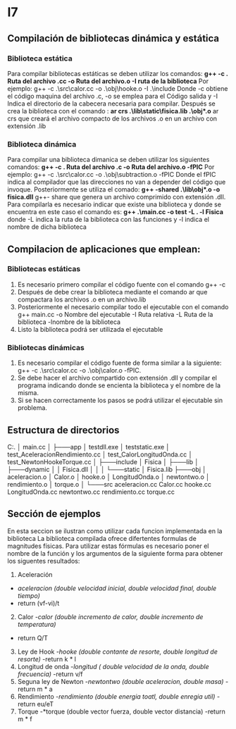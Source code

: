 # I7
##  Compilación de bibliotecas dinámica y estática
### Biblioteca estática
Para compilar bibliotecas estáticas se deben utilizar los comandos:
**g++ -c . Ruta del archivo .cc -o Ruta del archivo.o -I ruta de la biblioteca**
Por ejemplo: g++ -c .\src\calor.cc -o .\obj\hooke.o -I .\include
Donde -c obtiene el código maquina del archivo .c, -o se emplea para el Código salida y -I Indica el directorio de la cabecera necesaria para compilar.
Después se crea la biblioteca con el comando :
**ar crs .\lib\static\fisica.lib .\obj\*.o**
ar crs que creará el archivo compacto de los archivos .o en un archivo con extensión .lib

### Biblioteca dinámica
Para compilar una biblioteca dimanica se deben utilizar los siguientes comandos:
**g++ -c . Ruta del archivo .c -o Ruta del archivo.o -fPIC**
Por ejemplo: g++ -c .\src\calor.cc -o .\obj\subtraction.o -fPIC
Donde el fPIC indica al compilador que las direcciones no van a depender del código que invoque.
Posteriormente se utiliza el comado:
**g++ -shared .\lib\obj\*.o -o fisica.dll**
g++- share que genera un archivo comprimido con extensión .dll. 
Para compilarla es necesario indicar que existe una biblioteca y donde se encuentra en este caso el comando es:
**g++ .\main.cc -o test -L . -l Fisica** 
donde -L indica la ruta de la biblioteca con las funciones y -l indica el nombre de dicha biblioteca



## Compilacion de aplicaciones que emplean:
### Bibliotecas estáticas
1. Es necesario primero compilar el código fuente con el comando g++ -c
2. Después de debe crear la biblioteca mediante el comando ar que compactara los archivos .o en un archivo.lib
3. Posteriormente el necesario compilar todo el ejecutable con el comando g++ main.cc -o Nombre del ejecutable -I Ruta relativa -L Ruta de la biblioteca -lnombre de la biblioteca 
4. Listo la biblioteca podrá ser utilizada el ejecutable

### Bibliotecas dinámicas
1. Es necesario compilar el código fuente de forma similar a la siguiente: g++ -c .\src\calor.cc -o .\obj\calor.o -fPIC.
2. Se debe hacer el archivo compartido con extensión .dll y compilar el programa indicando donde se encienta la biblioteca y el nombre de la misma.
3. Si se hacen correctamente los pasos se podrá utilizar el ejecutable sin problema.



## Estructura de directorios 
C:.
│   main.cc
│
├───app
│       testdll.exe
│       teststatic.exe
│       test_AceleracionRendimiento.cc
│       test_CalorLongitudOnda.cc
│       test_NewtonHookeTorque.cc
│
├───include
│       Fisica
│
├───lib
│   ├───dynamic
│   │       Fisica.dll
│   │
│   └───static
│           Fisica.lib
├───obj
│       aceleracion.o
│       Calor.o
│       hooke.o
│       LongitudOnda.o
│       newtontwo.o
│       rendimiento.o
│       torque.o
│
└───src
        aceleracion.cc
        Calor.cc
        hooke.cc
        LongitudOnda.cc
        newtontwo.cc
        rendimiento.cc
        torque.cc
        
        
        
## Sección de ejemplos
En esta seccion se ilustran como utilizar cada funcion implementada en la biblioteca 
La biblioteca compilada ofrece difertentes formulas de magnitudes físicas. 
Para utilizar estas fórmulas es necesario poner el nombre de la función y los argumentos de la siguiente forma para obtener los siguentes resultados: 
1. Aceleración
  - *aceleracion (double velocidad inicial, double velocidad final, double tiempo)*
  -  return (vf-vi)/t 
2. Calor
  -*calor (double incremento de calor, double incremento de temperatura)*
  - return Q/T
3. Ley de Hook
  -*hooke (double contante de resorte, double longitud de resorte)*
  -return k * l
4. Longitud de onda 
  -*longitud ( double velocidad de la onda, double frecuencia)*
  -return v/f
5. Seguna ley de Newton
  -*newtontwo (double aceleracion, double masa)*
  -return m * a
7. Rendimiento
  -*rendimiento (double energia toatl, double enregia util)* 
  -return eu/eT
9. Torque
  -*torque (double vector fuerza, double vector distancia)
  -return m * f
  

